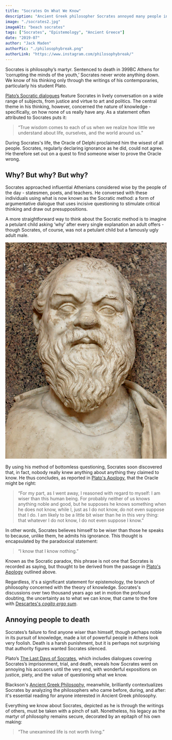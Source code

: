 ```yaml
---
title: "Socrates On What We Know"
description: "Ancient Greek philosopher Socrates annoyed many people in his day by questioning their knowledge. This brief introduction to his thinking outlines how asking ‘why’ led to his death."
image: "./socrates2.jpg"
imageAlt: "beach socrates"
tags: ["Socrates", "Epistemology", "Ancient Greece"]
date: "2019-07"
author: "Jack Maden"
authorPic: "./philosophybreak.png"
authorLink: "https://www.instagram.com/philosophybreak/"
---
```


<span class="big-letter">S</span>ocrates is philosophy’s martyr. Sentenced to death in 399BC Athens for ‘corrupting the minds of the youth,’ Socrates never wrote anything down. We know of his thinking only through the writings of his contemporaries, particularly his student Plato. ⁣

[Plato’s Socratic dialogues](http://www.amazon.com/gp/search?ie=UTF8&tag=philosophybre-20&linkCode=ur2&linkId=d76afcbb3930456671a7e40bb4bf0372&camp=1789&creative=9325&index=books&keywords=plato) feature Socrates in lively conversation on a wide range of subjects, from justice and virtue to art and politics. The central theme in his thinking, however, concerned the nature of knowledge - specifically, on how none of us really have any. As a statement often attributed to Socrates puts it:

>“True wisdom comes to each of us when we realize how little we understand about life, ourselves, and the world around us.”⁣

During Socrates's life, the Oracle of Delphi proclaimed him the wisest of all people. Socrates, regularly declaring ignorance as he did, could not agree. He therefore set out on a quest to find someone wiser to prove the Oracle wrong.

## Why? But why? But why?

<span class="big-letter">S</span>ocrates approached influential Athenians considered wise by the people of the day - statesmen, poets, and teachers. He conversed with these individuals using what is now known as the Socratic method: a form of argumentative dialogue that uses incisive questioning to stimulate critical thinking and draw out presuppositions. 

A more straightforward way to think about the Socratic method is to imagine a petulant child asking ‘why’ after every single explanation an adult offers - though Socrates, of course, was not a petulant child but a famously ugly adult male.

![socrates](./socrates.jpg "Imagine this man endlessly berating every claim you make.")

By using his method of bottomless questioning, Socrates soon discovered that, in fact, nobody really knew anything about anything they claimed to know. He thus concludes, as reported in [Plato's Apology](http://www.amazon.com/gp/product/0140449280/ref=as_li_tl?ie=UTF8&camp=1789&creative=9325&creativeASIN=0140449280&linkCode=as2&tag=philosophybre-20&linkId=816a23479cf93ae4636655c4aa3e6863), that the Oracle might be right:⁣

>“For my part, as I went away, I reasoned with regard to myself: I am wiser than this human being. For probably neither of us knows anything noble and good, but he supposes he knows something when he does not know, while I, just as I do not know, do not even suppose that I do. I am likely to be a little bit wiser than he in this very thing: that whatever I do not know, I do not even suppose I know.”⁣

In other words, Socrates believes himself to be wiser than those he speaks to because, unlike them, he admits his ignorance. This thought is encapsulated by the paradoxical statement:

>“I know that I know nothing.”⁣

Known as the Socratic paradox, this phrase is not one that Socrates is recorded as saying, but thought to be derived from the passage in [Plato's Apology](http://www.amazon.com/gp/product/0140449280/ref=as_li_tl?ie=UTF8&camp=1789&creative=9325&creativeASIN=0140449280&linkCode=as2&tag=philosophybre-20&linkId=816a23479cf93ae4636655c4aa3e6863) outlined above. 

Regardless, it's a significant statement for epistemology, the branch of philosophy concerned with the theory of knowledge. Socrates's discussions over two thousand years ago set in motion the profound doubting, the uncertainty as to what we can know, that came to the fore with [Descartes's _cogito ergo sum_](/articles/hallucinating-with-descartes/). 

## Annoying people to death

<span class="big-letter">S</span>ocrates’s failure to find anyone wiser than himself, though perhaps noble in its pursuit of knowledge, made a lot of powerful people in Athens look very foolish. Death is a harsh punishment, but it is perhaps not surprising that authority figures wanted Socrates silenced.

Plato’s [The Last Days of Socrates](http://www.amazon.com/gp/product/0140449280/ref=as_li_tl?ie=UTF8&camp=1789&creative=9325&creativeASIN=0140449280&linkCode=as2&tag=philosophybre-20&linkId=816a23479cf93ae4636655c4aa3e6863), which includes dialogues covering Socrates’s imprisonment, trial, and death, reveals how Socrates went on annoying his accusers until the very end, with wonderful expositions on justice, piety, and the value of questioning what we know. 

Blackson's [Ancient Greek Philosophy](http://www.amazon.com/gp/product/1444335731/ref=as_li_tl?ie=UTF8&camp=1789&creative=9325&creativeASIN=1444335731&linkCode=as2&tag=philosophybre-20&linkId=f4805b14f023c0d6963bc982b21c14ce), meanwhile, brilliantly contextualizes Socrates by analyzing the philosophers who came before, during, and after: it's essential reading for anyone interested in Ancient Greek philosophy.

Everything we know about Socrates, depicted as he is through the writings of others, must be taken with a pinch of salt. Nonetheless, his legacy as the martyr of philosophy remains secure, decorated by an epitaph of his own making: 

>“The unexamined life is not worth living.” ⁣
